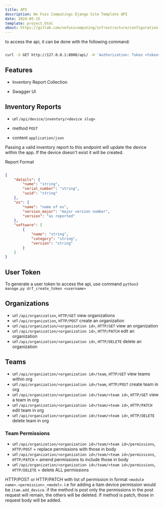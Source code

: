 ```yaml
---
title: API
description: No Fuss Computings Django Site Template API
date: 2024-05-15
template: project.html
about: https://gitlab.com/nofusscomputing/infrastructure/configuration-management/django_app
---
```


to access the api, it can be done with the following command:

``` bash

curl -X GET http://127.0.0.1:8000/api/ -H 'Authorization: Token <token>'

```


## Features

- Inventory Report Collection

- Swagger UI


## Inventory Reports

- url `/api/device/inventory/<device slug>`

- method `POST`

- content `application/json`

Passing a valid inventory report to this endpoint will update the device within the app. If the device doesn't exist it will be created.

Report Format

``` json

{
    "details": {
        "name": "string",
        "serial_number": "string",
        "uuid": "string"
    },
    "os": {
        "name": "name of os",
        "version_major": "major version number",
        "version": "as reported"
    },
    "software": [
        {
            "name": "string",
            "category": "string",
            "version": "string"
        }
    ]
}


```


## User Token

To generate a user token to access the api, use command `python3 manage.py drf_create_token <username>`


## Organizations

- url `/api/organization`, `HTTP/GET` view organizations
- url `/api/organization`, `HTTP/POST` create an organization
- url `/api/organization/<organization id>`, `HTTP/GET` view an organization
- url `/api/organization/<organization id>`, `HTTP/PATCH` edit an organization
- url `/api/organization/<organization id>`, `HTTP/DELETE` delete an organization


## Teams

- url `/api/organization/<organization id>/team`, `HTTP/GET` view teams within org
- url `/api/organization/<organization id>/team`, `HTTP/POST` create team in org
- url `/api/organization/<organization id>/team/<team id>`, `HTTP/GET` view a team in org
- url `/api/organization/<organization id>/team/<team id>`, `HTTP/PATCH` edit team in org
- url `/api/organization/<organization id>/team/<team id>`, `HTTP/DELETE` delete team in org


### Team Permissions

- url `/api/organization/<organization id>/team/<team id>/permissions`, `HTTP/POST` = replace permissions with those in body
- url `/api/organization/<organization id>/team/<team id>/permissions`, `HTTP/PATCH` = amend permissions to include those in body
- url `/api/organization/<organization id>/team/<team id>/permissions`, `HTTP/DELETE` = delete ALL permissions

HTTP/POST or HTTP/PATCH with list of permission in format `<module name>.<permission>_<model>`. i.e for adding a itam device permission would be `itam.add_device`. if the method is post only the permissions in the post request will remain, the others will be deleted. If method is patch, those in request body will be added.
